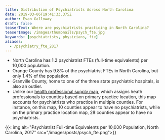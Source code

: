 ```yaml
---
title: Distribution of Psychiatrists Across North Carolina
date: 2019-03-06T19:41:33.375Z
author: Evan Galloway
draft: false
teaserText: Where are psychiatrists practicing in North Carolina?
teaserImage: /images/thumbnails/psych_fte.jpg
keywords: [psychiatrists, physicians, fte]
aliases:
  - /psychiatry_fte_2017
---
```



* North Carolina has 1.2 psychiatrist FTEs (full-time equivalents) per 10,000 population.
* Orange County has 9.8% of the psychiatrist FTEs in North Carolina, but only 1.4% of the population.
* Granville County, home to one of the three state psychiatric hospitals, is also an outlier.
* Unlike our [health professional supply map](/supply/), which assigns heath professionals to counties based on primary practice location, this map accounts for psychiatrists who practice in multiple counties. For instance, on this map, 10 counties appear to have no psychiatrists, while on the primary practice location map, 28 counties appear to have no psychiatrists.

{{< img alt="Psychiatrist Full-time Equivalents per 10,000 Population, North Carolina, 2017" src="/images/posts/psych_fte.png">}}
